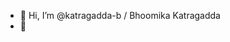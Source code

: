 - 👋 Hi, I’m @katragadda-b / Bhoomika Katragadda
- 👀 


<!---
katragadda-b/katragadda-b is a ✨ special ✨ repository because its `README.md` (this file) appears on your GitHub profile.
You can click the Preview link to take a look at your changes.
--->
